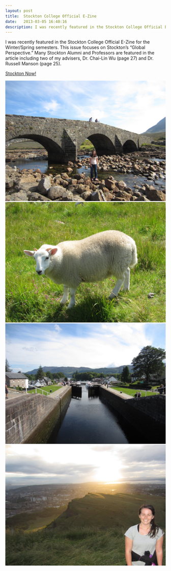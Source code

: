 ```yaml
---
layout: post
title:  Stockton College Official E-Zine
date:   2013-03-05 16:40:16
description: I was recently featured in the Stockton College Official E-Zine for the Winter/Spring semesters.  This issue focuses on Stockton’s  “Global Perspective.”  Many Stockton Alumni and Professors are featured in the article including two of my advisers, Dr. Chai-Lin Wu (page 27) and Dr. Russell Manson (page 25).
---
```


I was recently featured in the Stockton College Official E-Zine for the Winter/Spring semesters.  This issue focuses on Stockton’s  “Global Perspective.”  Many Stockton Alumni and Professors are featured in the article including two of my advisers, Dr. Chai-Lin Wu (page 27) and Dr. Russell Manson (page 25).

[Stockton Now!](https://digital.turn-page.com/t/42234-stockton-now-winter-spring-2013)

<div class="img_row">
	<img class="col three" src="/img/stockton_now_1.jpg">
</div>

<div class="img_row">
	<img class="col three" src="/img/stockton_now_2.jpg">
</div>

<div class="img_row">
	<img class="col three" src="/img/stockton_now_3.jpg">
</div>

<div class="img_row">
	<img class="col three" src="/img/stockton_now_4.jpg">
</div>


